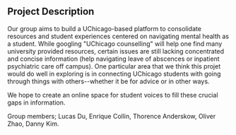 ## Project Description

Our group aims to build a UChicago-based platform to consolidate resources and student experiences centered on navigating mental health as a student. While googling "UChicago counselling" will help one find many university provided resources, certain issues are still lacking concentrated and concise information (help navigating leave of abscences or inpatient psychiatric care off campus). One particular area that we think this projet would do well in exploring is in connecting UChicago students with going through things with others--whether it be for advice or in other ways. 

We hope to create an online space for student voices to fill these crucial gaps in information. 

Group members; Lucas Du, Enrique Collin, Thorence Anderskow, Oliver Zhao, Danny Kim.
